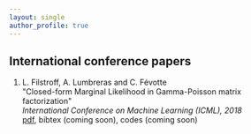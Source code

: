 ```yaml
---
layout: single
author_profile: true
---
```


## International conference papers

1. L. Filstroff, A. Lumbreras and C. Févotte <br/>
"Closed-form Marginal Likelihood in Gamma-Poisson matrix factorization" <br/>
*International Conference on Machine Learning (ICML), 2018* <br/>
[pdf](../pdf/filstroff2018ICML.pdf),
bibtex (coming soon),
codes (coming soon)